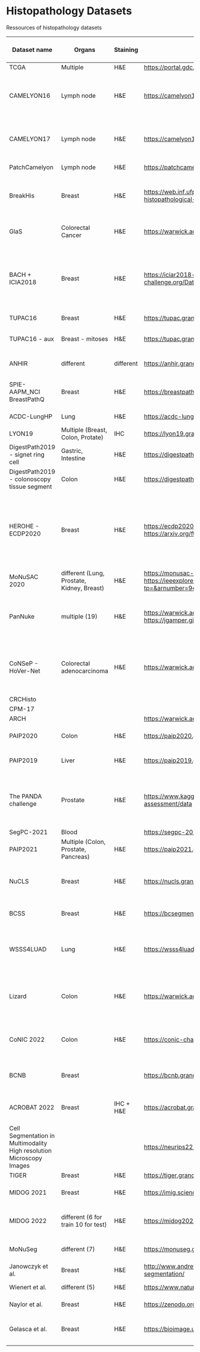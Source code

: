 # Histopathology Datasets
Ressources of histopathology datasets

Dataset name | Organs | Staining | Link | Size | Data | Supervised | Task | WSI/Patch | Other (Magnification, Scanner) | year
--- | --- | --- | --- |--- |--- |--- |--- |--- |--- |---
TCGA | Multiple | H&E | https://portal.gdc.cancer.gov/ | > 11k |  |  |  | WSI | 
CAMELYON16 | Lymph node | H&E | https://camelyon16.grand-challenge.org/ | Train: 270 (160 Normal, 110 with metastases); Test: 130 | images + binary masks | yes | classi + seg | WSI | slide level analysis | 2016
CAMELYON17 | Lymph node | H&E | https://camelyon17.grand-challenge.org/ | Train: 500 (100 patients, 5 slides each); Test: 500 | images + binary masks | yes | classi + seg | WSI | patient level analysis | 2017
PatchCamelyon	| Lymph node |	H&E |	https://patchcamelyon.grand-challenge.org/	| 327.680 |	images + binary label	| yes |	classi |	Patch (96x96) | | 2018
BreakHis	| Breast |	H&E	| https://web.inf.ufpr.br/vri/databases/breast-cancer-histopathological-database-breakhis/ |	7.909 (2480 benign, 5429 malignant)	| images + binary label + tumor type (8) (different magnifications: 40x, 100x, 200x, 400x) |	yes |	classi |	Patch (700x460) | 40x, 100x, 200x, 400x | 2016
GlaS | Colorectal Cancer | H&E | https://warwick.ac.uk/fac/cross_fac/tia/data/glascontest/ | 165 | Train: 85 (37 benign, 48 malignant); Test: 80 (37 benign, 43 malignant) | yes | classi + seg | Patch (diff sizes - few hundred px) | 20x - Zeiss MIRAX MIDI | 2015
BACH + ICIA2018 | Breast | H&E | https://iciar2018-challenge.grand-challenge.org/Dataset/ | 400 | images (4 classes: normal 100, benign: 100, in situ carcinoma: 100, invasive carcinoma: 100) + 20 unlabeled + 10 labeled WSI (10 patients) | yes and no | classi + seg| Patch (classi, 2048x1536) + WSI (seg) | Leica SCN400 | 2018
TUPAC16 | Breast | H&E | https://tupac.grand-challenge.org/ | 500 | images + label | yes (wsi level) | classi | WSI | (from TCGA) | 2019
TUPAC16 - aux| Breast - mitoses| H&E | https://tupac.grand-challenge.org/ | 73 | images + locations | yes | seg | patch | 40x (from TCGA) Leica SCN400 | 2019
ANHIR | different | different | https://anhir.grand-challenge.org/ | 50+ sets| image + landmarks |  | registration | patch (15k x 15k to 50k x 50k) | 40x, 20x, 10x, different scanner | 2019
SPIE-AAPM_NCI BreastPathQ | Breast | H&E | https://breastpathq.grand-challenge.org/ | 2579 patch from 96 wsi (64 patients) | images + score | yes | regression | patches | 20x | 2019
ACDC-LungHP | Lung | H&E | https://acdc-lunghp.grand-challenge.org/ | Train: 150, Test: 50 | images + xml | yes | seg + classi | wsi | | 2019
LYON19 | Multiple (Breast, Colon, Protate) | IHC | https://lyon19.grand-challenge.org/ | 441 ROIs |  |  |  | patch | | 2019
DigestPath2019 - signet ring cell | Gastric, Intestine | H&E | https://digestpath2019.grand-challenge.org/ | Train: 460, Test: 226 | images + cell bounding boxes | partly yes (Train: 77, test: 27) | cell detection | patch (avg 2kx2k) | 40x | 2019
DigestPath2019 - colonoscopy tissue segment | Colon | H&E | https://digestpath2019.grand-challenge.org/ | Train: 660, Test: 212 | images + lesion annotation | seg + classi (benign vs malignant) | partly yes (train: 250, test: 90) | patch (avg 5kx5k) | 20x | 2019
HEROHE - ECDP2020 | Breast | H&E | https://ecdp2020.grand-challenge.org/Home/, https://arxiv.org/ftp/arxiv/papers/2111/2111.04738.pdf | Train: 359 (positive: 144, negatives: 215), Test: 150 (positive: 60, negative: 90) | images + binary label | yes | classi | wsi | 20x - 3D Histech Pannoramic 1000 | 2020
MoNuSAC 2020 | different (Lung, Prostate, Kidney, Breast) | H&E | https://monusac-2020.grand-challenge.org/, https://ieeexplore.ieee.org/stamp/stamp.jsp?tp=&arnumber=9446924 | 31.000 nuclei | images + mask | yes | instance seg + classi | patch | 40x | 2020
PanNuke | multiple (19) | H&E | https://warwick.ac.uk/fac/cross_fac/tia/data/pannuke, https://jgamper.github.io/PanNukeDataset/ | 189.744 nuclei (from >20k wsi) | images + nuclei (position + classi: neoplastic, connective, non-neoplastic epithelial, dead, inflammatory) | yes | instance seg + classi | patch | 40x | 2019
CoNSeP - HoVer-Net | Colorectal adenocarcinoma | H&E | https://warwick.ac.uk/fac/cross_fac/tia/data/hovernet/ | Train: 27 images, Test: 14 images, 24.319 nuclei | images + nuclei (location + class) | yes | instance seg + classi (7: other, inflammatory, healthy epithelial, dysplastic/malignant epithelial, figroblast, muscle, endothelial) | patch (1000x1000) |  | 2019
CRCHisto | | 
CPM-17 | |
ARCH | | | https://warwick.ac.uk/fac/cross_fac/tia/data/arch | | | | | | | 2020
PAIP2020 | Colon | H&E | https://paip2020.grand-challenge.org/ | Train: 47, Valid: 31, Test: 40 | images + binary mask | yes | cancer seg | wsi | 40x - Aperio AT2 | 2020
PAIP2019 | Liver | H&E | https://paip2019.grand-challenge.org/ | Train: 50, Valid: 10, Test: 40 | images + binary mask | yes | cancer seg | wsi | 20x - Aperio AT2 | 2019
The PANDA challenge | Prostate | H&E | https://www.kaggle.com/c/prostate-cancer-grade-assessment/data | Train: 10.616, Valid: 393, Internal test: 545, External test: 1071 | images + label | yes | classi | wsi | slide level analysis | 2020
SegPC-2021 | Blood |  | https://segpc-2021.grand-challenge.org/ | | | | | | | 2021
PAIP2021 | Multiple (Colon, Prostate, Pancreas) | H&E | https://paip2021.grand-challenge.org/Rules/ | Train: 150, Valid: 30, Test: 60 | wsi + xml gt | yes/no | semantic seg | wsi | 20x - Aperio AT2 | 2021
NuCLS | Breast | H&E | https://nucls.grand-challenge.org/ | 220.000 nuclei from 3.944 roi from 125 patients | roi + bounding bx + classification | yes | nuclear detection + classi + seg | patch | (TCGA) | 2021
BCSS | Breast | H&E | https://bcsegmentation.grand-challenge.org/ | 151 wsi, 20.000 patch| patch + segmentation mask | yes | semantic seg | patch | (TCGA) | 2019
WSSS4LUAD | Lung | H&E | https://wsss4luad.grand-challenge.org/ | 87 (Train: 53, valid: 12, Test: 12) | Train: 10.091 patches, Valid: 40 patches, Test: 80 patches; image level for train, pixel level for test/valid | yes | tissue semantic seg | wsi | (67 GDPH, 20 TCGA) | 2021
Lizard | Colon | H&E | https://warwick.ac.uk/fac/cross_fac/tia/data/lizard/ | 495.179 nuclei | images + instance seg mask | yes | seg | patch | 20x (DigestPath + CRAG + GlaS + PanNuke + CoNSeP + TCGA) | 2021
CoNIC 2022 | Colon | H&E | https://conic-challenge.grand-challenge.org/ | 4981 patch with 431.913 nuclei of 6 types | image + instance seg mask + classi mask | yes | seg + classi + reg | patch (256x256) | 20x | 2022
BCNB | Breast | | https://bcnb.grand-challenge.org/ | 1058 (train 0.6, valid 0.2, test 0.2) | images + roi annotated + patient record | | | wsi | | 2021
ACROBAT 2022 | Breast | IHC + H&E | https://acrobat.grand-challenge.org/ | Train: 750 train; Valid: 100; Test: 300 | images (1 H&E match to 1-4 IHC) + landmarks | | registration | wsi | | 2022
Cell Segmentation in Multimodality High resolution Microscopy Images |  |  | https://neurips22-cellseg.grand-challenge.org/ | | | | instance segmentation | | | 2022
TIGER | Breast | H&E | https://tiger.grand-challenge.org/ | | | | | | | 2022
MIDOG 2021 | Breast | H&E | https://imig.science/midog2021/ | 50 wsi / scanners - 4 scanners | | | | | | 2021
MIDOG 2022 | different (6 for train 10 for test) | H&E | https://midog2022.grand-challenge.org/ | Train: 405 cases, 9501 mitotic annotation | images + seg | yes | seg | Patch | | 2022
MoNuSeg | different (7) | H&E | https://monuseg.grand-challenge.org/Data/ | Train: 30, Test: 14 | images (Train: 22.000 nuclei, Test: 7000) + masks| yes | instance seg | Patch (1000x1000) | 40x (from TCGA) | 2018
Janowczyk et al. | Breast |  H&E | http://www.andrewjanowczyk.com/use-case-1-nuclei-segmentation/ | 143 | images (12.000 nuclei) + masks| yes | semantic seg | Patch (2000x2000) | 40x | 2015
Wienert et al. | different (5) | H&E | https://www.nature.com/articles/srep00503 | 36 | images (7.931 nuclei) + masks | yes | seg | Patch (600x600) | 20x | 2012
Naylor et al. | Breast | H&E | https://zenodo.org/record/2579118#.Yt5FWt_RaUk | 50 | images (4.022 nuclei, 11 patients) + masks | yes | seg | Patch (512x512) | 40x | 2018
Gelasca et al. | Breast | H&E | https://bioimage.ucsb.edu/research/bio-segmentation | 50 | images (malignant/benignant, 1.895 nuclei) + masks | yes | classi + seg | Patch (896x768; 768x512) | |
